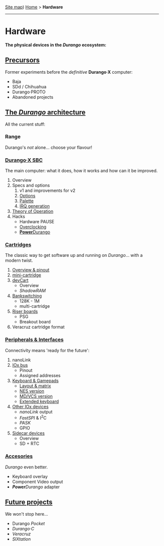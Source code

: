 [Site map](sitemap.md))
[Home](index.md) > **Hardware**

---
# Hardware

**The physical devices in the _Durango_ ecosystem:**

## [Precursors](hard/previous.md)

Former experiments before the _definitive_ **Durango·X** computer:

- Baja
- SDd / Chihuahua
- Durango·PROTO
- Abandoned projects

## [The _Durango_ architecture](hard/arch.md)

All the current stuff:

### Range

Durango's _not_ alone... choose your flavour!

### [**Durango·X** SBC](hard/durango.md)

The main computer: what it does, how it works and how can it be improved.

1. Overview
1. Specs and options
	1. v1 and improvements for v2
	1. [Options](hard/dx/options.md)
	1. [Palette](hard/dx/palette.md)
	1. [IRQ generation](hard/dx/irq.md)
1. [Theory of Operation](hard/dx/theory.md)
1. Hacks
	- Hardware PAUSE
	- [Overclocking](hard/dx/overclock.md)
	- [**Power**Durango](hard/dx/power.md)

### [Cartridges](hard/cartridges.md)

The classic way to get software up and running on _Durango_... with a modern twist.

1. [Overview & pinout](hard/cart/pinout.md)
1. [mini-cartridge](hard/cart/mini.md)
1. [devCart](hard/cart/dev.md)
	- Overview
	- _ShadowRAM_
1. [Bankswitching](hard/cart/banks.md)
	- 128K \- 1M
	- multi-cartridge
1. [Riser boards](hard/cart/riser.md)
	- PSG
	- Breakout board
1. Veracruz cartridge format

### [Peripherals & Interfaces](hard/interfaces.md)

Connectivity means 'ready for the future':

1. nanoLink
1. [IOx bus](hard/bus/iox.md)
	- Pinout
	- Assigned addresses
1. [Keyboard & Gamepads](hard/keyboard.md)
	- [Layout & matrix](hard/kbd/layout.md)
	- [NES version](hard/kbd/nes.md)
	- [MD/VCS version](hard/kbd/md.md)
	- [Extended keyboard](hard/kbd/ext.md)
1. [Other IOx devices](hard/bus/periph.md)
	- _nanoLink_ output
	- _FastSPI_ & I<sup>2</sup>C
	- _PASK_
	- GPIO
1. [Sidecar devices](hard/bus/sidecar.md)
	- Overview
	- SD + RTC

### [Accesories](hard/acc.md)

_Durango_ even better.

- Keyboard overlay
- Component Video output
- _**Power**Durango_ adapter

## [Future projects](hard/future.md)

We won't stop here...

- Durango _Pocket_
- _Durango·C_
- _Veracruz_
- _SIXtation_
